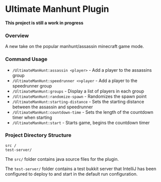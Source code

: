# Ultimate Manhunt Plugin
**This project is still a work in progress**
### Overview

A new take on the popular manhunt/assassin minecraft game mode.

### Command Usage

* `/UltimateManHunt:assassin <player>` - Add a player to the assassins group
* `/UltimateManHunt:speedrunner <>player` - Add a player to the speedrunner group
* `/UltimateManHunt:groups` - Display a list of players in each group
* `/UltimateManHunt:randomize-spawn` - Randomizes the spawn point
* `/UltimateManHunt:starting-distance` - Sets the starting distance between the assassin and speedrunner
* `/UltimateManHunt:countdown-time` - Sets the length of the countdown timer when starting
* `/UltimateManHunt:start` - Starts game, begins the countdown timer

### Project Directory Structure

```
src /
test-server/
```

The `src/` folder contains java source files for the plugin.

The `test-server/` folder contains a test bukkit server that IntelliJ has been configured to deploy to and start in the default run configuration.